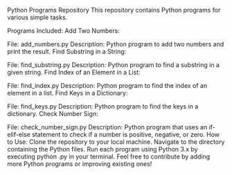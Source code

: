 Python Programs Repository
This repository contains Python programs for various simple tasks.

Programs Included:
Add Two Numbers:

File: add_numbers.py
Description: Python program to add two numbers and print the result.
Find Substring in a String:

File: find_substring.py
Description: Python program to find a substring in a given string.
Find Index of an Element in a List:

File: find_index.py
Description: Python program to find the index of an element in a list.
Find Keys in a Dictionary:

File: find_keys.py
Description: Python program to find the keys in a dictionary.
Check Number Sign:

File: check_number_sign.py
Description: Python program that uses an if-elif-else statement to check if a number is positive, negative, or zero.
How to Use:
Clone the repository to your local machine.
Navigate to the directory containing the Python files.
Run each program using Python 3.x by executing python <filename>.py in your terminal.
Feel free to contribute by adding more Python programs or improving existing ones!
